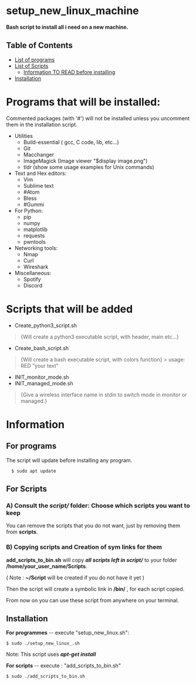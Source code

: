 # setup_new_linux_machine
  **Bash script to install all i need on a new machine.**

## Table of Contents

* [List of programs](#programs-that-will-be-installed)
* [List of Scripts](#scripts-that-will-be-added)
    * [Information TO READ before installing](#information)
* [Installation](#installation)

# Programs that will be installed:
Commented packages (with '#') will not be installed unless you uncomment them in the installation script.
  - Utilities
      - Build-essential ( gcc, C code, lib, etc...)
      - Git
      - Macchanger
      - ImageMagick (Image viewer "$display image.png")
      - tldr (show some usage examples for Unix commands)
  - Text and Hex editors:
      - Vim
      - Sublime text
      - #Atom
      - Bless
      - #Gummi
  - For Python:
      - pip
      - numpy
      - matplotlib
      - requests
      - pwntools
  - Networking tools:
      - Nmap
      - Curl
      - Wireshark
  - Miscellaneous:
      - Spotify
      - Discord
  
# Scripts that will be added
  - Create_python3_script.sh 
>{Will create a python3 executable script, with header, main etc...}
  
  - Create_bash_script.sh
>{Will create a bash executable script, with colors function} > usage: RED "your text"

  - INIT_monitor_mode.sh
  - INIT_managed_mode.sh
>{Give a wireless interface name in stdin to switch mode in monitor or managed.}

# Information
## For programs
The script will update before installing any program.
      
      $ sudo apt update

## For Scripts
### A) Consult the *script/* folder: Choose which scripts you want to keep
 You can remove the scripts that you do not want, just by removing them from **scripts**.

### B) Copying scripts and Creation of sym links for them
 **add_scripts_to_bin.sh** will copy ***all scripts left in script/*** to your folder **/home/your_user_name/Scripts**.
 
 ( Note : **~/Script** will be created if you do not have it yet )

  Then the script will create a symbolic link in **/bin/** , for each script copied.
  
  From now on you can use these script from anywhere on your terminal.
  
## Installation
**For programmes** -- execute "setup_new_linux.sh":
       
    $ sudo ./setup_new_linux_.sh 
Note: This script uses ***apt-get install***

**For scripts** -- execute : "add_scripts_to_bin.sh"
  
    $ sudo ./add_scripts_to_bin.sh

